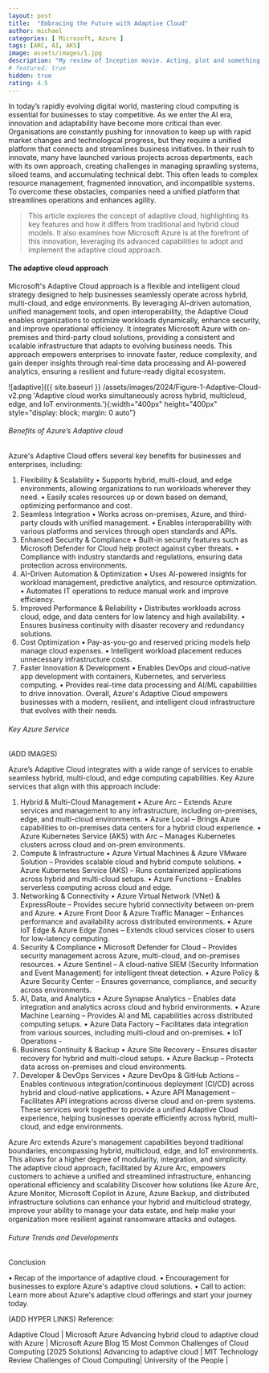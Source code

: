 ```yaml
---
layout: post
title:  "Embracing the Future with Adaptive Cloud"
author: michael
categories: [ Microsoft, Azure ]
tags: [ARC, AI, AKS]
image: assets/images/1.jpg
description: "My review of Inception movie. Acting, plot and something else in this short description."
# featured: true
hidden: true
rating: 4.5
---
```


In today’s rapidly evolving digital world, mastering cloud computing is essential for businesses to stay competitive. As we enter the AI era, innovation and adaptability have become more critical than ever. Organisations are constantly pushing for innovation to keep up with rapid market changes and technological progress, but they require a unified platform that connects and streamlines business initiatives. In their rush to innovate, many have launched various projects across departments, each with its own approach, creating challenges in managing sprawling systems, siloed teams, and accumulating technical debt. This often leads to complex resource management, fragmented innovation, and incompatible systems. To overcome these obstacles, companies need a unified platform that streamlines operations and enhances agility.

> This article explores the concept of adaptive cloud, highlighting its key features and how it differs from traditional and hybrid cloud models. It also examines how Microsoft Azure is at the forefront of this innovation, leveraging its advanced capabilities to adopt and implement the adaptive cloud approach.

#### The adaptive cloud approach 

Microsoft's Adaptive Cloud approach is a flexible and intelligent cloud strategy designed to help businesses seamlessly operate across hybrid, multi-cloud, and edge environments. By leveraging AI-driven automation, unified management tools, and open interoperability, the Adaptive Cloud enables organizations to optimize workloads dynamically, enhance security, and improve operational efficiency. It integrates Microsoft Azure with on-premises and third-party cloud solutions, providing a consistent and scalable infrastructure that adapts to evolving business needs. This approach empowers enterprises to innovate faster, reduce complexity, and gain deeper insights through real-time data processing and AI-powered analytics, ensuring a resilient and future-ready digital ecosystem.

![adaptive]({{ site.baseurl }} /assets/images/2024/Figure-1-Adaptive-Cloud-v2.png 'Adaptive cloud works simultaneously across hybrid, multicloud, edge, and IoT environments.'){:width="400px" height="400px" style="display: block; margin: 0 auto"}

###### Benefits of Azure’s Adaptive cloud

Azure's Adaptive Cloud offers several key benefits for businesses and enterprises, including:
1. Flexibility & Scalability
•	Supports hybrid, multi-cloud, and edge environments, allowing organizations to run workloads wherever they need.
•	Easily scales resources up or down based on demand, optimizing performance and cost.
2. Seamless Integration
•	Works across on-premises, Azure, and third-party clouds with unified management.
•	Enables interoperability with various platforms and services through open standards and APIs.
3. Enhanced Security & Compliance
•	Built-in security features such as Microsoft Defender for Cloud help protect against cyber threats.
•	Compliance with industry standards and regulations, ensuring data protection across environments.
4. AI-Driven Automation & Optimization
•	Uses AI-powered insights for workload management, predictive analytics, and resource optimization.
•	Automates IT operations to reduce manual work and improve efficiency.
5. Improved Performance & Reliability
•	Distributes workloads across cloud, edge, and data centers for low latency and high availability.
•	Ensures business continuity with disaster recovery and redundancy solutions.
6. Cost Optimization
•	Pay-as-you-go and reserved pricing models help manage cloud expenses.
•	Intelligent workload placement reduces unnecessary infrastructure costs.
7. Faster Innovation & Development
•	Enables DevOps and cloud-native app development with containers, Kubernetes, and serverless computing.
•	Provides real-time data processing and AI/ML capabilities to drive innovation.
Overall, Azure's Adaptive Cloud empowers businesses with a modern, resilient, and intelligent cloud infrastructure that evolves with their needs.

###### Key Azure Service 

(ADD IMAGES)

Azure’s Adaptive Cloud integrates with a wide range of services to enable seamless hybrid, multi-cloud, and edge computing capabilities. Key Azure services that align with this approach include:
1. Hybrid & Multi-Cloud Management
•	Azure Arc – Extends Azure services and management to any infrastructure, including on-premises, edge, and multi-cloud environments.
•	Azure Local – Brings Azure capabilities to on-premises data centers for a hybrid cloud experience.
•	Azure Kubernetes Service (AKS) with Arc – Manages Kubernetes clusters across cloud and on-prem environments.
2. Compute & Infrastructure
•	Azure Virtual Machines & Azure VMware Solution – Provides scalable cloud and hybrid compute solutions.
•	Azure Kubernetes Service (AKS) – Runs containerized applications across hybrid and multi-cloud setups.
•	Azure Functions – Enables serverless computing across cloud and edge.
3. Networking & Connectivity
•	Azure Virtual Network (VNet) & ExpressRoute – Provides secure hybrid connectivity between on-prem and Azure.
•	Azure Front Door & Azure Traffic Manager – Enhances performance and availability across distributed environments.
•	Azure IoT Edge & Azure Edge Zones – Extends cloud services closer to users for low-latency computing.
4. Security & Compliance
•	Microsoft Defender for Cloud – Provides security management across Azure, multi-cloud, and on-premises resources.
•	Azure Sentinel – A cloud-native SIEM (Security Information and Event Management) for intelligent threat detection.
•	Azure Policy & Azure Security Center – Ensures governance, compliance, and security across environments.
5. AI, Data, and Analytics
•	Azure Synapse Analytics – Enables data integration and analytics across cloud and hybrid environments.
•	Azure Machine Learning – Provides AI and ML capabilities across distributed computing setups.
•	Azure Data Factory – Facilitates data integration from various sources, including multi-cloud and on-premises.
•	IoT Operations - 
6. Business Continuity & Backup
•	Azure Site Recovery – Ensures disaster recovery for hybrid and multi-cloud setups.
•	Azure Backup – Protects data across on-premises and cloud environments.
7. Developer & DevOps Services
•	Azure DevOps & GitHub Actions – Enables continuous integration/continuous deployment (CI/CD) across hybrid and cloud-native applications.
•	Azure API Management – Facilitates API integrations across diverse cloud and on-prem systems.
These services work together to provide a unified Adaptive Cloud experience, helping businesses operate efficiently across hybrid, multi-cloud, and edge environments.

Azure Arc extends Azure's management capabilities beyond traditional boundaries, encompassing hybrid, multicloud, edge, and IoT environments. This allows for a higher degree of modularity, integration, and simplicity. The adaptive cloud approach, facilitated by Azure Arc, empowers customers to achieve a unified and streamlined infrastructure, enhancing operational efficiency and scalability
Discover how solutions like Azure Arc, Azure Monitor, Microsoft Copilot in Azure, Azure Backup, and distributed infrastructure solutions can enhance your hybrid and multicloud strategy, improve your ability to manage your data estate, and help make your organization more resilient against ransomware attacks and outages.


###### Future Trends and Developments

Conclusion

•	Recap of the importance of adaptive cloud.
•	Encouragement for businesses to explore Azure's adaptive cloud solutions.
•	Call to action: Learn more about Azure's adaptive cloud offerings and start your journey today.

(ADD HYPER LINKS)
Reference:

Adaptive Cloud | Microsoft Azure
Advancing hybrid cloud to adaptive cloud with Azure | Microsoft Azure Blog
15 Most Common Challenges of Cloud Computing [2025 Solutions]
Advancing to adaptive cloud | MIT Technology Review
Challenges of Cloud Computing| University of the People |
